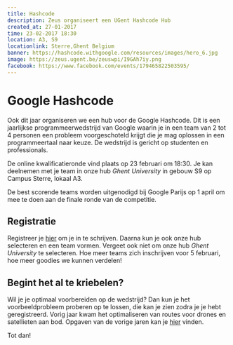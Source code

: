 ```yaml
---
title: Hashcode
description: Zeus organiseert een UGent Hashcode Hub
created_at: 27-01-2017
time: 23-02-2017 18:30
location: A3, S9
locationlink: Sterre,Ghent Belgium
banner: https://hashcode.withgoogle.com/resources/images/hero_6.jpg
image: https://zeus.ugent.be/zeuswpi/I9GAh7iy.png
facebook: https://www.facebook.com/events/179465822503595/
---
```


# Google Hashcode
Ook dit jaar organiseren we een hub voor de Google Hashcode. Dit is een jaarlijkse programmeerwedstrijd van Google waarin je in een team van 2 tot 4 personen een probleem voorgeschoteld krijgt die je mag oplossen in een programmeertaal naar keuze. De wedstrijd is gericht op studenten en professionals.

De online kwalificatieronde vind plaats op 23 februari om 18:30. Je kan deelnemen met je team in onze hub _Ghent University_ in gebouw S9 op Campus Sterre, lokaal A3.

De best scorende teams worden uitgenodigd bij Google Parijs op 1 april om mee te doen aan de finale ronde van de competitie.

## Registratie
Registreer je [hier](https://g.co/hashcode) om je in te schrijven. Daarna kun je ook onze hub selecteren en een team vormen. Vergeet ook niet om onze hub _Ghent University_ te selecteren. Hoe meer teams zich inschrijven voor 5 februari, hoe meer goodies we kunnen verdelen!

## Begint het al te kriebelen?

Wil je je optimaal voorbereiden op de wedstrijd? Dan kun je het voorbeeldprobleem proberen op te lossen, die kan je zien zodra je je hebt geregistreerd. Vorig jaar kwam het optimaliseren van routes voor drones en satellieten aan bod. Opgaven van de vorige jaren kan je [hier](https://hashcode.withgoogle.com/past_editions.html) vinden.

Tot dan!

